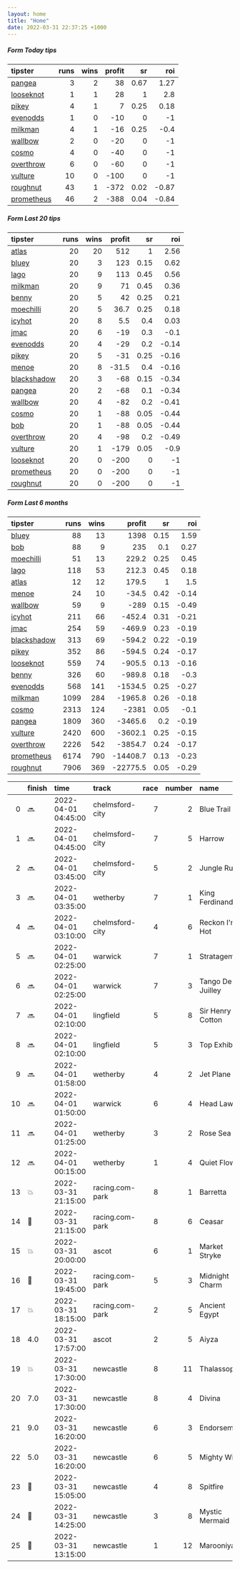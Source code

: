 ```yaml
---   
layout: home  
title: "Home"   
date: 2022-03-31 22:37:25 +1000  
---   
```



##### Form Today tips   

| tipster                                                       |   runs |   wins |   profit |   sr |   roi |
|:--------------------------------------------------------------|-------:|-------:|---------:|-----:|------:|
| [pangea](https://mrwayneo.github.io/tips/pangea.html)         |      3 |      2 |       38 | 0.67 |  1.27 |
| [looseknot](https://mrwayneo.github.io/tips/looseknot.html)   |      1 |      1 |       28 | 1    |  2.8  |
| [pikey](https://mrwayneo.github.io/tips/pikey.html)           |      4 |      1 |        7 | 0.25 |  0.18 |
| [evenodds](https://mrwayneo.github.io/tips/evenodds.html)     |      1 |      0 |      -10 | 0    | -1    |
| [milkman](https://mrwayneo.github.io/tips/milkman.html)       |      4 |      1 |      -16 | 0.25 | -0.4  |
| [wallbow](https://mrwayneo.github.io/tips/wallbow.html)       |      2 |      0 |      -20 | 0    | -1    |
| [cosmo](https://mrwayneo.github.io/tips/cosmo.html)           |      4 |      0 |      -40 | 0    | -1    |
| [overthrow](https://mrwayneo.github.io/tips/overthrow.html)   |      6 |      0 |      -60 | 0    | -1    |
| [vulture](https://mrwayneo.github.io/tips/vulture.html)       |     10 |      0 |     -100 | 0    | -1    |
| [roughnut](https://mrwayneo.github.io/tips/roughnut.html)     |     43 |      1 |     -372 | 0.02 | -0.87 |
| [prometheus](https://mrwayneo.github.io/tips/prometheus.html) |     46 |      2 |     -388 | 0.04 | -0.84 |

##### Form Last 20 tips   

| tipster                                                         |   runs |   wins |   profit |   sr |   roi |
|:----------------------------------------------------------------|-------:|-------:|---------:|-----:|------:|
| [atlas](https://mrwayneo.github.io/tips/atlas.html)             |     20 |     20 |    512   | 1    |  2.56 |
| [bluey](https://mrwayneo.github.io/tips/bluey.html)             |     20 |      3 |    123   | 0.15 |  0.62 |
| [lago](https://mrwayneo.github.io/tips/lago.html)               |     20 |      9 |    113   | 0.45 |  0.56 |
| [milkman](https://mrwayneo.github.io/tips/milkman.html)         |     20 |      9 |     71   | 0.45 |  0.36 |
| [benny](https://mrwayneo.github.io/tips/benny.html)             |     20 |      5 |     42   | 0.25 |  0.21 |
| [moechilli](https://mrwayneo.github.io/tips/moechilli.html)     |     20 |      5 |     36.7 | 0.25 |  0.18 |
| [icyhot](https://mrwayneo.github.io/tips/icyhot.html)           |     20 |      8 |      5.5 | 0.4  |  0.03 |
| [jmac](https://mrwayneo.github.io/tips/jmac.html)               |     20 |      6 |    -19   | 0.3  | -0.1  |
| [evenodds](https://mrwayneo.github.io/tips/evenodds.html)       |     20 |      4 |    -29   | 0.2  | -0.14 |
| [pikey](https://mrwayneo.github.io/tips/pikey.html)             |     20 |      5 |    -31   | 0.25 | -0.16 |
| [menoe](https://mrwayneo.github.io/tips/menoe.html)             |     20 |      8 |    -31.5 | 0.4  | -0.16 |
| [blackshadow](https://mrwayneo.github.io/tips/blackshadow.html) |     20 |      3 |    -68   | 0.15 | -0.34 |
| [pangea](https://mrwayneo.github.io/tips/pangea.html)           |     20 |      2 |    -68   | 0.1  | -0.34 |
| [wallbow](https://mrwayneo.github.io/tips/wallbow.html)         |     20 |      4 |    -82   | 0.2  | -0.41 |
| [cosmo](https://mrwayneo.github.io/tips/cosmo.html)             |     20 |      1 |    -88   | 0.05 | -0.44 |
| [bob](https://mrwayneo.github.io/tips/bob.html)                 |     20 |      1 |    -88   | 0.05 | -0.44 |
| [overthrow](https://mrwayneo.github.io/tips/overthrow.html)     |     20 |      4 |    -98   | 0.2  | -0.49 |
| [vulture](https://mrwayneo.github.io/tips/vulture.html)         |     20 |      1 |   -179   | 0.05 | -0.9  |
| [looseknot](https://mrwayneo.github.io/tips/looseknot.html)     |     20 |      0 |   -200   | 0    | -1    |
| [prometheus](https://mrwayneo.github.io/tips/prometheus.html)   |     20 |      0 |   -200   | 0    | -1    |
| [roughnut](https://mrwayneo.github.io/tips/roughnut.html)       |     20 |      0 |   -200   | 0    | -1    |

##### Form Last 6 months   

| tipster                                                         |   runs |   wins |   profit |   sr |   roi |
|:----------------------------------------------------------------|-------:|-------:|---------:|-----:|------:|
| [bluey](https://mrwayneo.github.io/tips/bluey.html)             |     88 |     13 |   1398   | 0.15 |  1.59 |
| [bob](https://mrwayneo.github.io/tips/bob.html)                 |     88 |      9 |    235   | 0.1  |  0.27 |
| [moechilli](https://mrwayneo.github.io/tips/moechilli.html)     |     51 |     13 |    229.2 | 0.25 |  0.45 |
| [lago](https://mrwayneo.github.io/tips/lago.html)               |    118 |     53 |    212.3 | 0.45 |  0.18 |
| [atlas](https://mrwayneo.github.io/tips/atlas.html)             |     12 |     12 |    179.5 | 1    |  1.5  |
| [menoe](https://mrwayneo.github.io/tips/menoe.html)             |     24 |     10 |    -34.5 | 0.42 | -0.14 |
| [wallbow](https://mrwayneo.github.io/tips/wallbow.html)         |     59 |      9 |   -289   | 0.15 | -0.49 |
| [icyhot](https://mrwayneo.github.io/tips/icyhot.html)           |    211 |     66 |   -452.4 | 0.31 | -0.21 |
| [jmac](https://mrwayneo.github.io/tips/jmac.html)               |    254 |     59 |   -469.9 | 0.23 | -0.19 |
| [blackshadow](https://mrwayneo.github.io/tips/blackshadow.html) |    313 |     69 |   -594.2 | 0.22 | -0.19 |
| [pikey](https://mrwayneo.github.io/tips/pikey.html)             |    352 |     86 |   -594.5 | 0.24 | -0.17 |
| [looseknot](https://mrwayneo.github.io/tips/looseknot.html)     |    559 |     74 |   -905.5 | 0.13 | -0.16 |
| [benny](https://mrwayneo.github.io/tips/benny.html)             |    326 |     60 |   -989.8 | 0.18 | -0.3  |
| [evenodds](https://mrwayneo.github.io/tips/evenodds.html)       |    568 |    141 |  -1534.5 | 0.25 | -0.27 |
| [milkman](https://mrwayneo.github.io/tips/milkman.html)         |   1099 |    284 |  -1965.8 | 0.26 | -0.18 |
| [cosmo](https://mrwayneo.github.io/tips/cosmo.html)             |   2313 |    124 |  -2381   | 0.05 | -0.1  |
| [pangea](https://mrwayneo.github.io/tips/pangea.html)           |   1809 |    360 |  -3465.6 | 0.2  | -0.19 |
| [vulture](https://mrwayneo.github.io/tips/vulture.html)         |   2420 |    600 |  -3602.1 | 0.25 | -0.15 |
| [overthrow](https://mrwayneo.github.io/tips/overthrow.html)     |   2226 |    542 |  -3854.7 | 0.24 | -0.17 |
| [prometheus](https://mrwayneo.github.io/tips/prometheus.html)   |   6174 |    790 | -14408.7 | 0.13 | -0.23 |
| [roughnut](https://mrwayneo.github.io/tips/roughnut.html)       |   7906 |    369 | -22775.5 | 0.05 | -0.29 |

|    | finish            | time                | track           |   race |   number | name             |   odds | tipster            |
|---:|:------------------|:--------------------|:----------------|-------:|---------:|:-----------------|-------:|:-------------------|
|  0 | :soon:            | 2022-04-01 04:45:00 | chelmsford-city |      7 |        2 | Blue Trail       |   2.5  | evenodds,overthrow |
|  1 | :soon:            | 2022-04-01 04:45:00 | chelmsford-city |      7 |        5 | Harrow           |   2.7  | vulture            |
|  2 | :soon:            | 2022-04-01 03:45:00 | chelmsford-city |      5 |        2 | Jungle Run       |   2    | vulture            |
|  3 | :soon:            | 2022-04-01 03:35:00 | wetherby        |      7 |        1 | King Ferdinand   |   3.4  | vulture            |
|  4 | :soon:            | 2022-04-01 03:10:00 | chelmsford-city |      4 |        6 | Reckon I'm Hot   |   7.5  | vulture            |
|  5 | :soon:            | 2022-04-01 02:25:00 | warwick         |      7 |        1 | Stratagem        |   1.8  | overthrow          |
|  6 | :soon:            | 2022-04-01 02:25:00 | warwick         |      7 |        3 | Tango De Juilley |   8    | overthrow          |
|  7 | :soon:            | 2022-04-01 02:10:00 | lingfield       |      5 |        8 | Sir Henry Cotton |   4.6  | vulture            |
|  8 | :soon:            | 2022-04-01 02:10:00 | lingfield       |      5 |        3 | Top Exhibit      |   6.5  | vulture            |
|  9 | :soon:            | 2022-04-01 01:58:00 | wetherby        |      4 |        2 | Jet Plane        |   4.8  | overthrow          |
| 10 | :soon:            | 2022-04-01 01:50:00 | warwick         |      6 |        4 | Head Law         |   3.3  | milkman            |
| 11 | :soon:            | 2022-04-01 01:25:00 | wetherby        |      3 |        2 | Rose Sea Has     |   2.5  | pangea             |
| 12 | :soon:            | 2022-04-01 00:15:00 | wetherby        |      1 |        4 | Quiet Flow       |   5.5  | overthrow          |
| 13 | :boom:            | 2022-03-31 21:15:00 | racing.com-park |      8 |        1 | Barretta         |   2.5  | milkman            |
| 14 | :2nd_place_medal: | 2022-03-31 21:15:00 | racing.com-park |      8 |        6 | Ceasar           |   3.9  | vulture            |
| 15 | :boom:            | 2022-03-31 20:00:00 | ascot           |      6 |        1 | Market Stryke    |   2.3  | pangea             |
| 16 | :3rd_place_medal: | 2022-03-31 19:45:00 | racing.com-park |      5 |        3 | Midnight Charm   |   1.91 | milkman            |
| 17 | :boom:            | 2022-03-31 18:15:00 | racing.com-park |      2 |        5 | Ancient Egypt    |   3.75 | looseknot          |
| 18 | 4.0               | 2022-03-31 17:57:00 | ascot           |      2 |        5 | Aiyza            |   4.4  | milkman            |
| 19 | :boom:            | 2022-03-31 17:30:00 | newcastle       |      8 |       11 | Thalassophile    |   7.5  | pangea,pikey       |
| 20 | 7.0               | 2022-03-31 17:30:00 | newcastle       |      8 |        4 | Divina           |  18    | wallbow            |
| 21 | 9.0               | 2022-03-31 16:20:00 | newcastle       |      6 |        3 | Endorsement      |   2.4  | vulture,wallbow    |
| 22 | 5.0               | 2022-03-31 16:20:00 | newcastle       |      6 |        5 | Mighty Willie    |  18    | pikey              |
| 23 | :2nd_place_medal: | 2022-03-31 15:05:00 | newcastle       |      4 |        8 | Spitfire         |   2.75 | pikey              |
| 24 | :3rd_place_medal: | 2022-03-31 14:25:00 | newcastle       |      3 |        8 | Mystic Mermaid   |   2.3  | vulture            |
| 25 | :2nd_place_medal: | 2022-03-31 13:15:00 | newcastle       |      1 |       12 | Marooniyah       |   3.9  | pikey              |